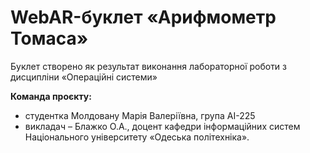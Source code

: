 # WebAR-буклет «Арифмометр Томаса»
Буклет створено як результат виконання лабораторної роботи з дисципліни «Операційні системи»

**Команда проєкту:** 

- студентка Молдовану Марія Валеріївна, група АІ-225
- викладач – Блажко О.А., доцент кафедри інформаційних систем Національного
університету «Одеська політехніка».
